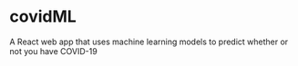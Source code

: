 # covidML
A React web app that uses machine learning models to predict whether or not you have COVID-19
